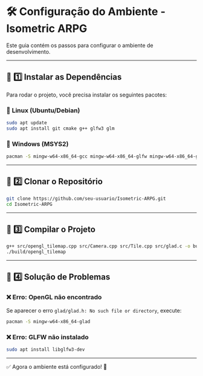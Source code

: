 # 🛠 Configuração do Ambiente - Isometric ARPG

Este guia contém os passos para configurar o ambiente de desenvolvimento.

---

## 🔹 1️⃣ **Instalar as Dependências**
Para rodar o projeto, você precisa instalar os seguintes pacotes:

### 📌 **Linux (Ubuntu/Debian)**
```sh
sudo apt update
sudo apt install git cmake g++ glfw3 glm
```

### 📌 **Windows (MSYS2)**
```sh
pacman -S mingw-w64-x86_64-gcc mingw-w64-x86_64-glfw mingw-w64-x86_64-glm
```

---

## 🔹 2️⃣ **Clonar o Repositório**
```sh
git clone https://github.com/seu-usuario/Isometric-ARPG.git
cd Isometric-ARPG
```

---

## 🔹 3️⃣ **Compilar o Projeto**
```sh
g++ src/opengl_tilemap.cpp src/Camera.cpp src/Tile.cpp src/glad.c -o build/opengl_tilemap -Iinclude -I./src -I/mingw64/include -L/mingw64/lib -lglfw3 -lopengl32
./build/opengl_tilemap
```

---

## 🔹 4️⃣ **Solução de Problemas**
### ❌ **Erro: OpenGL não encontrado**
Se aparecer o erro `glad/glad.h: No such file or directory`, execute:
```sh
pacman -S mingw-w64-x86_64-glad
```

### ❌ **Erro: GLFW não instalado**
```sh
sudo apt install libglfw3-dev
```

---

✅ Agora o ambiente está configurado! 🚀
